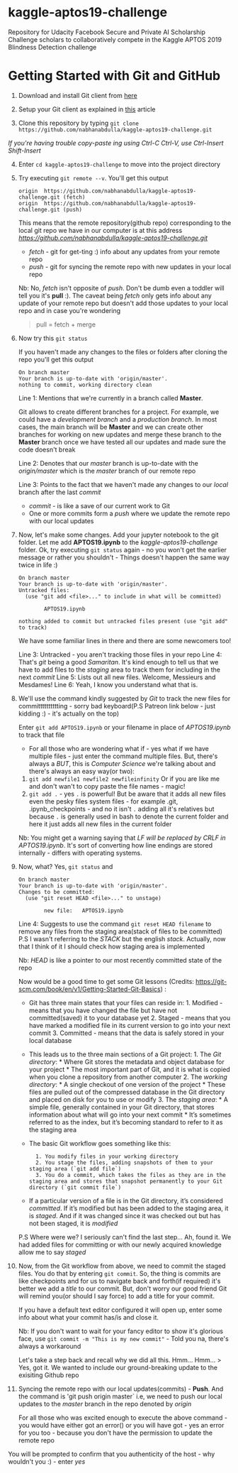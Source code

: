 # kaggle-aptos19-challenge
Repository for Udacity Facebook Secure and Private AI Scholarship Challenge scholars to collaboratively compete in the Kaggle APTOS 2019 Blindness Detection challenge 

# Getting Started with Git and GitHub
1. Download and install Git client from [here](https://git-scm.com/downloads)


2. Setup your Git client as explained in [this](https://git-scm.com/book/en/v2/Getting-Started-First-Time-Git-Setup) article


3. Clone this repository by typing `git clone https://github.com/nabhanabdulla/kaggle-aptos19-challenge.git`

  *If you're having trouble copy-paste ing using Ctrl-C Ctrl-V, use Ctrl-Insert Shift-Insert*



4. Enter `cd kaggle-aptos19-challenge` to move into the project directory


5. Try executing `git remote --v`. You'll get this output

    ```
    origin  https://github.com/nabhanabdulla/kaggle-aptos19-challenge.git (fetch)
    origin  https://github.com/nabhanabdulla/kaggle-aptos19-challenge.git (push)
    ```
    This means that the remote repository(github repo) corresponding to the local git repo we have in our computer is at this address *https://github.com/nabhanabdulla/kaggle-aptos19-challenge.git*

    * *fetch* - git for get-ting :) info about any updates from your remote repo
    * *push* - git for syncing the remote repo with new updates in your local repo

    Nb: No, *fetch* isn't opposite of *push*. Don't be dumb even a toddler will tell you it's **pull** :). The caveat being *fetch* only gets info about any update of your remote repo but doesn't add those updates to your local repo and in case you're wondering 
    > pull = fetch + merge


6. Now try this `git status`

    If you haven't made any changes to the files or folders after cloning the repo you'll get this output
    ```
    On branch master
    Your branch is up-to-date with 'origin/master'.
    nothing to commit, working directory clean
    ```
    Line 1: Mentions that we're currently in a branch called **Master**.

    Git allows to create different branches for a project. For example, we could have a *development branch* and a *production branch*. In most cases, the main branch will be **Master** and we can create other branches for working on new updates and merge these branch to the **Master** branch once we have tested all our updates and made sure the code doesn't break

    Line 2: Denotes that our *master* branch is up-to-date with the *origin/master* which is the *master* branch of our remote repo

    Line 3: Points to the fact that we haven't made any changes to our *local* branch after the last *commit*

    * *commit* - is like a save of our current work to Git
    * One or more commits form a *push* where we update the remote repo with our local updates


7. Now, let's make some changes. Add your jupyter notebook to the git folder. Let me add **APTOS19.ipynb** to the *kaggle-aptos19-challenge* folder. Ok, try executing `git status` again - no you won't get the earlier message or rather you shouldn't - Things doesn't happen the same way twice in life :)
    ```
    On branch master
    Your branch is up-to-date with 'origin/master'.
    Untracked files:
      (use "git add <file>..." to include in what will be committed)

            APTOS19.ipynb

    nothing added to commit but untracked files present (use "git add" to track)
    ```
    We have some familiar lines in there and there are some newcomers too!

    Line 3: Untracked - you aren't tracking those files in your repo
    Line 4: That's *git* being a good *Samaritan*. It's kind enough to tell us that we have to add files to the *staging* area to track them for including in the next *commit*
    Line 5: Lists out all new files. Welcome, Messieurs and Mesdames!
    Line 6: Yeah, I know you understand what that is.


8. We'll use the command kindly suggested by *Git* to track the new files for committtttttttting - sorry bad keyboard(P.S Patreon link below - just kidding :) - it's actually on the top)


    Enter `git add APTOS19.ipynb` or your filename in place of *APTOS19.ipynb* to track that file

    * For all those who are wondering what if - yes what if we have multiple files - just enter the command multiple files. But, there's always a *BUT*, this is *Computer Science* we're talking about and there's always an easy way(or two):
    1. `git add newfile1 newfile2 newfileinfinity`
    Or if you are like me and don't wan't to copy paste the file names - magic!
    2. `git add .` - yes `.` is powerful! But be aware that it adds all new files even the pesky files system files - for example .git, .ipynb_checkpoints - and no it isn't `.` adding all it's relatives but because `.` is generally used in bash to denote the current folder and here it just adds all new files in the current folder

    Nb: You might get a warning saying that *LF will be replaced by CRLF in APTOS19.ipynb*. It's sort of converting how line endings are stored internally - differs with operating systems.


9. Now, what? Yes, `git status` and 
      ```
      On branch master
      Your branch is up-to-date with 'origin/master'.
      Changes to be committed:
        (use "git reset HEAD <file>..." to unstage)

              new file:   APTOS19.ipynb
      ```
      Line 4: Suggests to use the command `git reset HEAD filename` to remove any files from the staging area(stack of files to be committed)
      P.S I wasn't referring to the *STACK* but the english *stack*. Actually, now that I think of it I should check how staging area is implemented

      Nb: *HEAD* is like a pointer to our most recently committed state of the repo

      Now would be a good time to get some Git lessons (Credits: https://git-scm.com/book/en/v1/Getting-Started-Git-Basics) :
      * Git has three main states that your files can reside in: 
              1. Modified - means that you have changed the file but have not committed(saved) it to your database yet
              2. Staged - means that you have marked a modified file in its current version to go into your next commit
              3. Committed - means that the data is safely stored in your local database
      * This leads us to the three main sections of a Git project: 
              1. The *Git directory*:
                      * Where Git stores the metadata and object database for your project
                      * The most important part of Git, and it is what is copied when you clone a repository from another computer
              2. The *working directory*:
                      * A single checkout of one version of the project
                      * These files are pulled out of the compressed database in the Git directory and placed on disk for you to use or modify
              3. The *staging area*:
                      * A simple file, generally contained in your Git directory, that stores information about what will go into your next commit
                      * It’s sometimes referred to as the index, but it’s becoming standard to refer to it as the staging area

      * The basic Git workflow goes something like this:

              1. You modify files in your working directory
              2. You stage the files, adding snapshots of them to your staging area (`git add file`)
              3. You do a commit, which takes the files as they are in the staging area and stores that snapshot permanently to your Git directory (`git commit file`)

      * If a particular version of a file is in the Git directory, it’s considered *committed*. If it’s modified but has been added to the staging area, it is *staged*. And if it was changed since it was checked out but has not been staged, it is *modified*


      P.S Where were we? I seriously can't find the last step... Ah, found it. We had added files for committing or with our newly acquired knowledge allow me to say *staged*


10. Now, from the Git workflow from above, we need to commit the staged files. You do that by entering `git commit`. So, the thing is commits are like checkpoints and for us to navigate back and forth(if required) it's better we add a *title* to our commit. But, don't worry our good friend Git will remind you(or should I say force) to add a title for your commit.

      If you have a default text editor configured it will open up, enter some info about what your commit has/is and close it.

      Nb: If you don't want to wait for your fancy editor to show it's glorious face, use `git commit -m "This is my new commit"` - Told you na, there's always a workaround


      Let's take a step back and recall why we did all this. Hmm... Hmm...
         > Yes, got it. We wanted to include our ground-breaking update to the exisiting Github repo


11. Syncing the remote repo with our local updates(commits) - **Push**. And the command is 'git push origin master` i.e, we need to push our local updates to the *master* branch in the repo denoted by *origin*

    For all those who was excited enough to execute the above command - you would have either got an error() or you will have got - yes an error for you too - because you don't have the permission to update the remote repo


You will be prompted to confirm that you authenticity of the host - why wouldn't you :) - enter *yes* 
